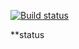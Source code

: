 [![Build status](https://ci.appveyor.com/api/projects/status/5a92do0lcpa9h44l?svg=true)](https://ci.appveyor.com/project/dariy-mvs/ahj-homework-10)

**status